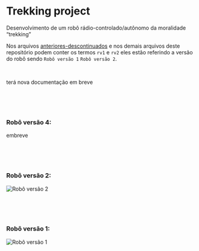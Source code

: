 # Trekking project
Desenvolvimento de um robô rádio-controlado/autônomo da moralidade “trekking”


Nos arquivos [anteriores-descontinuados](./anteriores-descontinuados/) e nos demais arquivos deste repositório podem conter os termos `rv1` e `rv2` eles estão referindo a versão do robô sendo `Robô versão 1` `Robô versão 2`.

<br>

terá nova documentação em breve

<br> <br> <br>


### **Robô versão 4**: 

embreve

<br> <br> <br>

### **Robô versão 2**: 

![Robô versão 2](./rv2.jpg)


<br> <br> <br>

### **Robô versão 1**: 

![Robô versão 1](./rv1.jpg)

